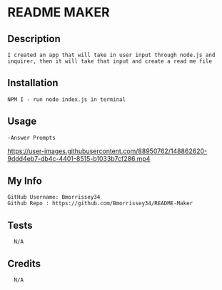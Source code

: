 # README MAKER

## Description
    I created an app that will take in user input through node.js and inquirer, then it will take that input and create a read me file

## Installation
    NPM I - run node index.js in terminal

## Usage
    -Answer Prompts

https://user-images.githubusercontent.com/88950762/148862620-9ddd4eb7-db4c-4401-8515-b1033b7cf286.mp4


## My Info
    GitHub Username: Bmorrissey34
    Github Repo : https://github.com/Bmorrissey34/README-Maker

## Tests
      N/A

## Credits
      N/A
